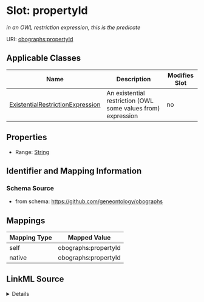 

# Slot: propertyId


_in an OWL restriction expression, this is the predicate_





URI: [obographs:propertyId](https://github.com/geneontology/obographs/propertyId)



<!-- no inheritance hierarchy -->





## Applicable Classes

| Name | Description | Modifies Slot |
| --- | --- | --- |
| [ExistentialRestrictionExpression](ExistentialRestrictionExpression.md) | An existential restriction (OWL some values from) expression |  no  |







## Properties

* Range: [String](String.md)





## Identifier and Mapping Information







### Schema Source


* from schema: https://github.com/geneontology/obographs




## Mappings

| Mapping Type | Mapped Value |
| ---  | ---  |
| self | obographs:propertyId |
| native | obographs:propertyId |




## LinkML Source

<details>
```yaml
name: propertyId
description: in an OWL restriction expression, this is the predicate
from_schema: https://github.com/geneontology/obographs
rank: 1000
alias: propertyId
domain_of:
- ExistentialRestrictionExpression
range: string

```
</details>